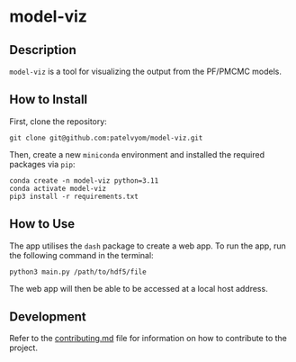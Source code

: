 # model-viz

## Description
`model-viz` is a tool for visualizing the output from the PF/PMCMC models.
## How to Install
First, clone the repository:
```
git clone git@github.com:patelvyom/model-viz.git
```
Then, create a new `miniconda` environment and installed the required packages via `pip`:
```
conda create -n model-viz python=3.11
conda activate model-viz
pip3 install -r requirements.txt
```

## How to Use
The app utilises the `dash` package to create a web app. To run the app, run the following command in the terminal:
```
python3 main.py /path/to/hdf5/file
```
The web app will then be able to be accessed at a local host address.


## Development
Refer to the [contributing.md](contributing.md) file for information on how to contribute to the project.
